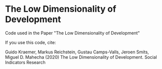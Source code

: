 # The Low Dimensionality of Development

Code used in the Paper "The Low Dimensionality of Development"

If you use this code, cite:

Guido Kraemer, Markus Reichstein, Gustau Camps-Valls, Jeroen Smits, Miguel D. Mahecha (2020) The Low Dimensionality of Development. Social Indicators Research
